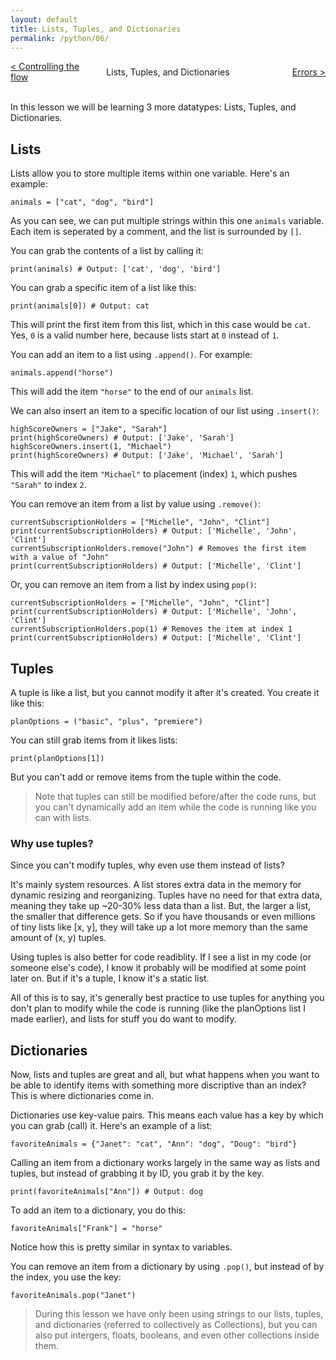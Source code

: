 ```yaml
---
layout: default
title: Lists, Tuples, and Dictionaries
permalink: /python/06/
---
```


<div style="display: grid; grid-template-columns: 1fr auto 1fr; align-items: center; width: 100%; text-align: center; gap: 1rem;">
  <div style="text-align: left; overflow-wrap: anywhere;">
    <a href="/python/05/">&lt; Controlling the flow</a>
  </div>
  <div style="justify-self: center;">
    Lists, Tuples, and Dictionaries
  </div>
  <div style="text-align: right; overflow-wrap: anywhere;">
    <a href="/python/07/">Errors &gt;</a>
  </div>
</div>
<br>

In this lesson we will be learning 3 more datatypes: Lists, Tuples, and Dictionaries.

## Lists

Lists allow you to store multiple items within one variable. Here's an example:

<pre><code class="language-python">animals = ["cat", "dog", "bird"]</code></pre>

As you can see, we can put multiple strings within this one `animals` variable. Each item is seperated by a comment, and the list is surrounded by `[]`.

You can grab the contents of a list by calling it:
<pre><code class="language-python">print(animals) # Output: ['cat', 'dog', 'bird']</code></pre>

You can grab a specific item of a list like this:
<pre><code class="language-python">print(animals[0]) # Output: cat</code></pre>

This will print the first item from this list, which in this case would be `cat`. Yes, `0` is a valid number here, because lists start at `0` instead of `1`.

You can add an item to a list using `.append()`. For example:
<pre><code class="language-python">animals.append("horse")</code></pre>

This will add the item `"horse"` to the end of our `animals` list.

We can also insert an item to a specific location of our list using `.insert()`:

<pre><code class="language-python">highScoreOwners = ["Jake", "Sarah"]
print(highScoreOwners) # Output: ['Jake', 'Sarah']
highScoreOwners.insert(1, "Michael")
print(highScoreOwners) # Output: ['Jake', 'Michael', 'Sarah']</code></pre>

This will add the item `"Michael"` to placement (index) `1`, which pushes `"Sarah"` to index `2`.

You can remove an item from a list by value using `.remove()`:
<pre><code class="language-python">currentSubscriptionHolders = ["Michelle", "John", "Clint"]
print(currentSubscriptionHolders) # Output: ['Michelle', 'John', 'Clint']
currentSubscriptionHolders.remove("John") # Removes the first item with a value of "John"
print(currentSubscriptionHolders) # Output: ['Michelle', 'Clint']</code></pre>

Or, you can remove an item from a list by index using `pop()`:

<pre><code class="language-python">currentSubscriptionHolders = ["Michelle", "John", "Clint"]
print(currentSubscriptionHolders) # Output: ['Michelle', 'John', 'Clint']
currentSubscriptionHolders.pop(1) # Removes the item at index 1
print(currentSubscriptionHolders) # Output: ['Michelle', 'Clint']</code></pre>

## Tuples
A tuple is like a list, but you cannot modify it after it's created. You create it like this:
<pre><code class="language-python">planOptions = ("basic", "plus", "premiere")</code></pre>

You can still grab items from it likes lists:

<pre><code class="language-python">print(planOptions[1])</code></pre>

But you can't add or remove items from the tuple within the code.

> Note that tuples can still be modified before/after the code runs, but you can't dynamically add an item while the code is running like you can with lists.

### Why use tuples?
Since you can't modify tuples, why even use them instead of lists?

It's mainly system resources. A list stores extra data in the memory for dynamic resizing and reorganizing. Tuples have no need for that extra data, meaning they take up ~20-30% less data than a list. But, the larger a list, the smaller that difference gets. So if you have thousands or even millions of tiny lists like [x, y], they will take up a lot more memory than the same amount of (x, y) tuples.

Using tuples is also better for code readiblity. If I see a list in my code (or someone else's code), I know it probably will be modified at some point later on. But if it's a tuple, I know it's a static list.

All of this is to say, it's generally best practice to use tuples for anything you don't plan to modify while the code is running (like the planOptions list I made earlier), and lists for stuff you do want to modify.

## Dictionaries
Now, lists and tuples are great and all, but what happens when you want to be able to identify items with something more discriptive than an index? This is where dictionaries come in.

Dictionaries use key-value pairs. This means each value has a key by which you can grab (call) it. Here's an example of a list:

<pre><code class="language-python">favoriteAnimals = {"Janet": "cat", "Ann": "dog", "Doug": "bird"}</code></pre>

Calling an item from a dictionary works largely in the same way as lists and tuples, but instead of grabbing it by ID, you grab it by the key.

<pre><code class="language-python">print(favoriteAnimals["Ann"]) # Output: dog</code></pre>

To add an item to a dictionary, you do this:

<pre><code class="language-python">favoriteAnimals["Frank"] = "horse"</code></pre>

Notice how this is pretty similar in syntax to variables.

You can remove an item from a dictionary by using `.pop()`, but instead of by the index, you use the key:

<pre><code class="language-python">favoriteAnimals.pop("Janet")</code></pre>

> During this lesson we have only been using strings to our lists, tuples, and dictionaries (referred to collectively as Collections), but you can also put intergers, floats, booleans, and even other collections inside them.